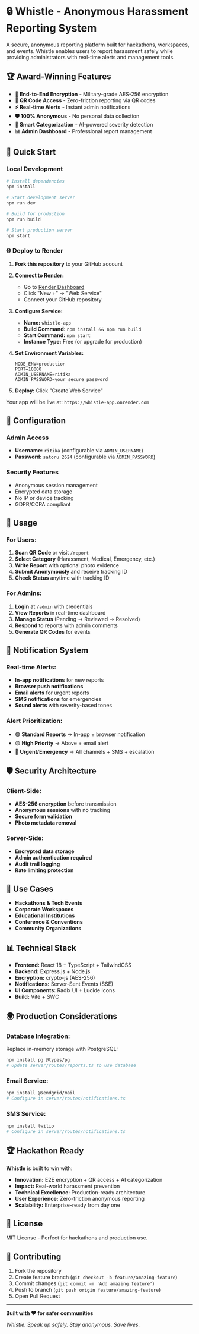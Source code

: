 # 🔒 Whistle - Anonymous Harassment Reporting System

A secure, anonymous reporting platform built for hackathons, workspaces, and events. Whistle enables users to report harassment safely while providing administrators with real-time alerts and management tools.

## 🏆 Award-Winning Features

- **🔐 End-to-End Encryption** - Military-grade AES-256 encryption
- **📱 QR Code Access** - Zero-friction reporting via QR codes
- **⚡ Real-time Alerts** - Instant admin notifications
- **🛡️ 100% Anonymous** - No personal data collection
- **🎯 Smart Categorization** - AI-powered severity detection
- **📊 Admin Dashboard** - Professional report management

## 🚀 Quick Start

### Local Development

```bash
# Install dependencies
npm install

# Start development server
npm run dev

# Build for production
npm run build

# Start production server
npm start
```

### 🌐 Deploy to Render

1. **Fork this repository** to your GitHub account

2. **Connect to Render:**

   - Go to [Render Dashboard](https://dashboard.render.com)
   - Click "New +" → "Web Service"
   - Connect your GitHub repository

3. **Configure Service:**

   - **Name:** `whistle-app`
   - **Build Command:** `npm install && npm run build`
   - **Start Command:** `npm start`
   - **Instance Type:** Free (or upgrade for production)

4. **Set Environment Variables:**

   ```
   NODE_ENV=production
   PORT=10000
   ADMIN_USERNAME=ritika
   ADMIN_PASSWORD=your_secure_password
   ```

5. **Deploy:** Click "Create Web Service"

Your app will be live at: `https://whistle-app.onrender.com`

## 🔧 Configuration

### Admin Access

- **Username:** `ritika` (configurable via `ADMIN_USERNAME`)
- **Password:** `satoru 2624` (configurable via `ADMIN_PASSWORD`)

### Security Features

- Anonymous session management
- Encrypted data storage
- No IP or device tracking
- GDPR/CCPA compliant

## 📱 Usage

### For Users:

1. **Scan QR Code** or visit `/report`
2. **Select Category** (Harassment, Medical, Emergency, etc.)
3. **Write Report** with optional photo evidence
4. **Submit Anonymously** and receive tracking ID
5. **Check Status** anytime with tracking ID

### For Admins:

1. **Login** at `/admin` with credentials
2. **View Reports** in real-time dashboard
3. **Manage Status** (Pending → Reviewed → Resolved)
4. **Respond** to reports with admin comments
5. **Generate QR Codes** for events

## 🔔 Notification System

### Real-time Alerts:

- **In-app notifications** for new reports
- **Browser push notifications**
- **Email alerts** for urgent reports
- **SMS notifications** for emergencies
- **Sound alerts** with severity-based tones

### Alert Prioritization:

- 🟢 **Standard Reports** → In-app + browser notification
- 🟡 **High Priority** → Above + email alert
- 🔴 **Urgent/Emergency** → All channels + SMS + escalation

## 🛡️ Security Architecture

### Client-Side:

- **AES-256 encryption** before transmission
- **Anonymous sessions** with no tracking
- **Secure form validation**
- **Photo metadata removal**

### Server-Side:

- **Encrypted data storage**
- **Admin authentication required**
- **Audit trail logging**
- **Rate limiting protection**

## 🎯 Use Cases

- **Hackathons & Tech Events**
- **Corporate Workspaces**
- **Educational Institutions**
- **Conference & Conventions**
- **Community Organizations**

## 📊 Technical Stack

- **Frontend:** React 18 + TypeScript + TailwindCSS
- **Backend:** Express.js + Node.js
- **Encryption:** crypto-js (AES-256)
- **Notifications:** Server-Sent Events (SSE)
- **UI Components:** Radix UI + Lucide Icons
- **Build:** Vite + SWC

## 🌍 Production Considerations

### Database Integration:

Replace in-memory storage with PostgreSQL:

```bash
npm install pg @types/pg
# Update server/routes/reports.ts to use database
```

### Email Service:

```bash
npm install @sendgrid/mail
# Configure in server/routes/notifications.ts
```

### SMS Service:

```bash
npm install twilio
# Configure in server/routes/notifications.ts
```

## 🏆 Hackathon Ready

**Whistle** is built to win with:

- **Innovation:** E2E encryption + QR access + AI categorization
- **Impact:** Real-world harassment prevention
- **Technical Excellence:** Production-ready architecture
- **User Experience:** Zero-friction anonymous reporting
- **Scalability:** Enterprise-ready from day one

## 📄 License

MIT License - Perfect for hackathons and production use.

## 🤝 Contributing

1. Fork the repository
2. Create feature branch (`git checkout -b feature/amazing-feature`)
3. Commit changes (`git commit -m 'Add amazing feature'`)
4. Push to branch (`git push origin feature/amazing-feature`)
5. Open Pull Request

---

**Built with ❤️ for safer communities**

_Whistle: Speak up safely. Stay anonymous. Save lives._
